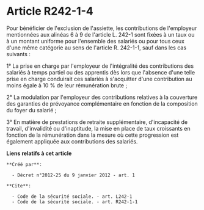 # Article R242-1-4

Pour bénéficier de l'exclusion de l'assiette, les contributions de l'employeur mentionnées aux alinéas 6 à 9 de l'article L.
242-1 sont fixées à un taux ou à un montant uniforme pour l'ensemble des salariés ou pour tous ceux d'une même catégorie au
sens de l'article R. 242-1-1, sauf dans les cas suivants : 

1° La prise en charge par l'employeur de l'intégralité des contributions des salariés à temps partiel ou des apprentis dès
lors que l'absence d'une telle prise en charge conduirait ces salariés à s'acquitter d'une contribution au moins égale à 10 %
de leur rémunération brute ; 

2° La modulation par l'employeur des contributions relatives à la couverture des garanties de prévoyance complémentaire en
fonction de la composition du foyer du salarié ; 

3° En matière de prestations de retraite supplémentaire, d'incapacité de travail, d'invalidité ou d'inaptitude, la mise en
place de taux croissants en fonction de la rémunération dans la mesure où cette progression est également appliquée aux
contributions des salariés.

**Liens relatifs à cet article**

	**Créé par**:

	  - Décret n°2012-25 du 9 janvier 2012 - art. 1

	**Cite**:

	  - Code de la sécurité sociale. - art. L242-1
	  - Code de la sécurité sociale. - art. R242-1-1
